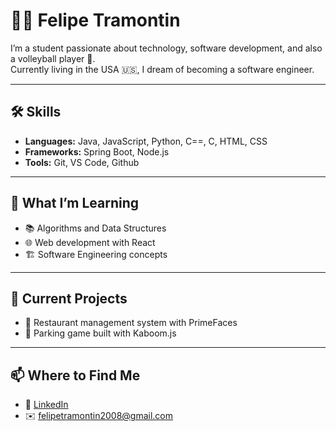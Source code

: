 # 👨‍💻 Felipe Tramontin

I’m a student passionate about technology, software development, and also a volleyball player 🏐.  
Currently living in the USA 🇺🇸, I dream of becoming a software engineer.

---

## 🛠️ Skills
- **Languages:** Java, JavaScript, Python, C==, C, HTML, CSS
- **Frameworks:** Spring Boot, Node.js
- **Tools:** Git, VS Code, Github  

---

## 🎯 What I’m Learning
- 📚 Algorithms and Data Structures  
- 🌐 Web development with React  
- 🏗️ Software Engineering concepts  

---

## 🚀 Current Projects
- 🍔 Restaurant management system with PrimeFaces  
- 🚗 Parking game built with Kaboom.js  

---

## 📫 Where to Find Me
- 💼 [LinkedIn](https://linkedin.com/in/felipe-tramontin) 
- ✉️ felipetramontin2008@gmail.com